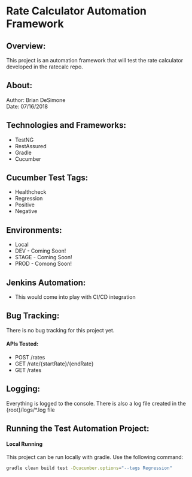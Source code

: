 # Rate Calculator Automation Framework #

## Overview: ##
This project is an automation framework that will test the rate calculator developed in the ratecalc repo.

## About: ##
Author: Brian DeSimone  
Date: 07/16/2018  

## Technologies and Frameworks: ##
- TestNG
- RestAssured
- Gradle
- Cucumber

## Cucumber Test Tags: ##
- Healthcheck
- Regression
- Positive
- Negative

## Environments: ##
- Local
- DEV - Coming Soon!
- STAGE - Coming Soon!
- PROD - Comong Soon!

## Jenkins Automation: ##
- This would come into play with CI/CD integration

## Bug Tracking: ##
There is no bug tracking for this project yet.

#### APIs Tested: ####
- POST /rates
- GET /rate/{startRate}/{endRate}
- GET /rates

## Logging: ##
Everything is logged to the console. There is also a log file created in the {root}/logs/*.log file

## Running the Test Automation Project: ##
#### Local Running ####
This project can be run locally with gradle. Use the following command:
```bash
gradle clean build test -Dcucumber.options="--tags Regression"
```

